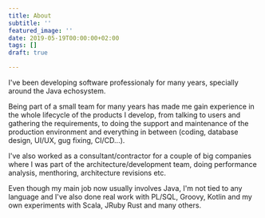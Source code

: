 ```yaml
---
title: About
subtitle: ''
featured_image: ''
date: 2019-05-19T00:00:00+02:00
tags: []
draft: true

---
```

I've been developing software professionaly for many years, specially around the Java echosystem. 

Being part of a small team for many years has made me gain experience in the whole lifecycle of the products I develop, from talking to users and gathering the requirements, to doing the support and maintenance of the production environment and everything in between (coding, database design, UI/UX, gug fixing, CI/CD...).

I've also worked as a consultant/contractor for a couple of big companies where I was part of the architecture/development team, doing performance analysis, menthoring, architecture revisions etc. 

Even though my main job now usually involves Java, I'm not tied to any language and I've also done real work with PL/SQL, Groovy, Kotlin and my own experiments with Scala, JRuby Rust and many others.